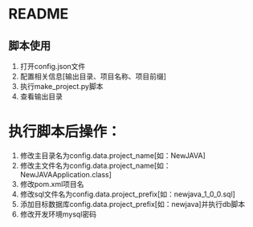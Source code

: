 README
=============

脚本使用
-------------
1.  打开config.json文件
2.  配置相关信息[输出目录、项目名称、项目前缀]
3.  执行make_project.py脚本
4.  查看输出目录


执行脚本后操作：
============================
1.  修改主目录名为config.data.project_name[如：NewJAVA]
2.  修改主文件名为config.data.project_name[如：NewJAVAApplication.class]
3.  修改pom.xml项目名
4.  修改sql文件名为config.data.project_prefix[如：newjava_1_0_0.sql]
5.  添加目标数据库config.data.project_prefix[如：newjava]并执行db脚本
6.  修改开发环境mysql密码


